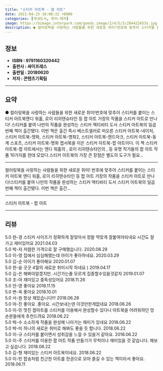 ```yaml
---
title: "스티커 아트북 - 팝 아트"
date: 2021-04-25 10:08:22 +0900
categories: [국내도서, 취미-레저]
image: https://bimage.interpark.com/goods_image/2/4/5/3/284422453s.jpg
description: ● 컬러링북을 사랑하는 사람들을 위한 새로운 취미!번호에 맞추어 스티커를 붙이는 스티커 아트북앤디 워홀, 로이 리히텐슈타인 등 팝 아트 거장의 작품을 스티커 아트로 만나다! 스티커를 붙여 나만의 작품을 완성하는 스티커 액티비티 도서 스티커 아트북의 일곱 번째 책이 출간됐다. 이번 책은
---
```


## **정보**

- **ISBN : 9791160320442**
- **출판사 : 싸이프레스**
- **출판일 : 20180620**
- **저자 : 콘텐츠기획팀**

------



## **요약**

●  컬러링북을 사랑하는 사람들을 위한 새로운 취미!번호에 맞추어 스티커를 붙이는 스티커 아트북앤디 워홀, 로이 리히텐슈타인 등 팝 아트 거장의 작품을 스티커 아트로 만나다! 스티커를 붙여 나만의 작품을 완성하는 스티커 액티비티 도서 스티커 아트북의 일곱 번째 책이 출간됐다. 이번 책은 출간 즉시 베스트셀러로 떠오른 스티커 아트북-네이처, 스티커 아트북-명화, 스티커 아트북-명화2, 스티커 아트북-랜드마크, 스티커 아트북-동계 스포츠, 스티커 아트북-명화 엽서북을 이은 스티커 아트북-팝 아트이다. 이 책 스티커 아트북-팝 아트에서는 앤디 워홀의 , 로이 리히텐슈타인의 ,  등 유명 작가들의 팝 아트 작품 10가지를 한데 모았다.스티커 아트북의 가장 큰 장점은 별도의 도구가 필요...

------

컬러링북을 사랑하는 사람들을 위한 새로운 취미!
번호에 맞추어 스티커를 붙이는 스티커 아트북
앤디 워홀, 로이 리히텐슈타인 등 팝 아트 거장의 작품을 스티커 아트로 만나다!스티커를 붙여 나만의 작품을 완성하는 스티커 액티비티 도서 스티커 아트북의 일곱 번째 책이 출간됐다. 이번 책은 출간... 

------


스티커 아트북 - 팝 아트 

------


## **리뷰** 

5.0 한-경 스티커 사이즈가 정확하게 잘맞아서 정말 딱맞게 잘붙여야되네요 시간도 잘가고 재미있어요 2021.04.03 <br/>5.0 박-자 저렴한 가격으로 잘 구매했습니다. 2020.08.29 <br/>5.0 이-영 집에서 심심해했는데 아이가 좋아하네요. 2020.03.29 <br/>5.0 김-순 아이가 좋아해요 2020.01.07 <br/>5.0 한-슬 굿굿 4월의 새로운 취미시작 하네요 ) 2019.04.17 <br/>5.0 김-은 해봐야알겠지만..시간가는줄 모르게 집중할수있을것같자 2019.01.07 <br/>5.0 조-아 재미있고 중독성있어요 2018.11.26 <br/>5.0 안-영 좋아요
 2018.11.15 <br/>5.0 변-옥 좋아요 2018.10.01 <br/>5.0 서-원 항상 재밌습니다!!!  2018.06.28 <br/>5.0 마-진 좋아요 .좋아요. 시간보내는덴 이것만한게없네요 2018.06.26 <br/>5.0 이-민 멋진 팝아트를 스티커를 이용해서 완성할수 있다니 아트북을 어려워하던 망손분들에게 추천드려요 2018.06.22 <br/>5.0 박-수 소소하게 작품을 완성해 나아가는 재미가 있네요 2018.06.22 <br/>5.0 박-미 하나의 새로운 취미로 해봐도 좋을 듯 합니다. 2018.06.22 <br/>5.0 이-규 스티커를 붙이면서 성취감을 느낄 수 있을거 같아요. 2018.06.22 <br/>5.0 이-주 스티커를 이용한 팝 아트 작품 만들기가 무척이나 재미있을 것 같습니다. 해보고 싶습니다. 2018.06.22 <br/>5.0 김-형  재미있는 스티커 아트북이네요. 2018.06.22 <br/>5.0 이-민 팝송처럼 친근한 아트를 한권으로 모아 즐길 수 있는 책이라서 좋아요. 2018.06.11 <br/>